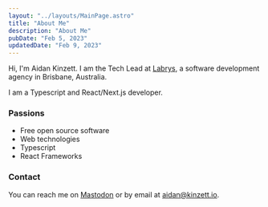 ```yaml
---
layout: "../layouts/MainPage.astro"
title: "About Me"
description: "About Me"
pubDate: "Feb 5, 2023"
updatedDate: "Feb 9, 2023"
---
```


Hi, I'm Aidan Kinzett. I am the Tech Lead at [Labrys](https://labrys.io), a software development agency in Brisbane, Australia.

I am a Typescript and React/Next.js developer.

### Passions

- Free open source software
- Web technologies
- Typescript
- React Frameworks

### Contact

You can reach me on [Mastodon](https://aidan.social/@aidan) or by email at [aidan@kinzett.io](mailto:aidan@kinzett.io).
